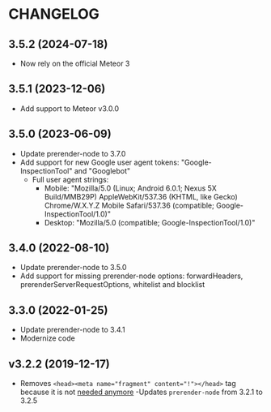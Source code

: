 # CHANGELOG

## 3.5.2 (2024-07-18)
- Now rely on the official Meteor 3 

## 3.5.1 (2023-12-06)
- Add support to Meteor v3.0.0

## 3.5.0 (2023-06-09)
- Update prerender-node to 3.7.0
- Add support for new Google user agent tokens: "Google-InspectionTool" and "Googlebot"
  - Full user agent strings:
    - Mobile: "Mozilla/5.0 (Linux; Android 6.0.1; Nexus 5X Build/MMB29P) AppleWebKit/537.36 (KHTML, like Gecko) Chrome/W.X.Y.Z Mobile Safari/537.36 (compatible; Google-InspectionTool/1.0)"
    - Desktop: "Mozilla/5.0 (compatible; Google-InspectionTool/1.0)"

## 3.4.0 (2022-08-10)
- Update prerender-node to 3.5.0
- Add support for missing prerender-node options: forwardHeaders, prerenderServerRequestOptions, whitelist and blocklist

## 3.3.0 (2022-01-25)
- Update prerender-node to 3.4.1
- Modernize code

## v3.2.2 (2019-12-17)
- Removes `<head><meta name="fragment" content="!"></head>` tag because it is not [needed anymore](https://developers.google.com/search/docs/ajax-crawling/docs/getting-started)
-Updates `prerender-node` from 3.2.1 to 3.2.5
